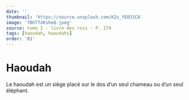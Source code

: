 ```yaml
---
date: ''
thumbnail: 'https://source.unsplash.com/K2s_YE031CA'
image: '7BhTfoKsheQ.jpeg'
source: tome I - livre des rois - P. 274
tags: [haoudah, haoudahs]
order: '01'
---
```


# Haoudah

Le haoudah est un siège placé sur le dos d’un seul chameau ou d’un seul éléphant.
